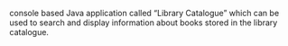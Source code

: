 console based Java application called “Library Catalogue” which can be used to search and display information about books stored in the library catalogue. 
